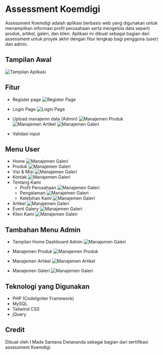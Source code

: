 # Assessment Koemdigi

Assessment Koemdigi adalah aplikasi berbasis web yang digunakan untuk menampilkan informasi profil perusahaan serta mengelola data seperti produk, artikel, galeri, dan klien. Aplikasi ini dibuat sebagai bagian dari assessment untuk proyek akhir dengan fitur lengkap bagi pengguna (user) dan admin.

## Tampilan Awal

![Tampilan Aplikasi](assets/screenshot/awalPage.png)

## Fitur

- Register page
![Register Page](assets/screenshot/registerPage.png)

- Login Page
![Login Page](assets/screenshot/loginPage.png)

- Upload manajemn data (Admin)
![Manajemen Produk](assets/screenshot/manajemenProdukAdmin.png)
![Manajemen Artikel](assets/screenshot/manajemArtikel.png)
![Manajemen Galeri](assets/screenshot/manajemenGaleri.png)
- Validasi input

## Menu User
- Home 
![Manajemen Galeri](assets/screenshot/home.png)
- Produk
![Manajemen Galeri](assets/screenshot/produkPage.png)
- Visi & Misi
![Manajemen Galeri](assets/screenshot/visi_misiPage.png)
- Kontak
![Manajemen Galeri](assets/screenshot/contactPage.png)
- Tentang Kami
    - Profil Perusahaan
    ![Manajemen Galeri](assets/screenshot/aboutUsPage.png)
    - Pengalaman
    ![Manajemen Galeri](assets/screenshot/pengalaman.png)
    - Kelebihan Kami
    ![Manajemen Galeri](assets/screenshot/kelebihanKami.png)
- Artikel
![Manajemen Galeri](assets/screenshot/artikelPage.png)
- Event Galery
![Manajemen Galeri](assets/screenshot/galeriPage.png)
- Klien Kami
![Manajemen Galeri](assets/screenshot/klienPage.png)


## Tambahan Menu Admin
- Tampilan Home Dashboard Admin
![Manajemen Galeri](assets/screenshot/home_admin.png)

- Manajemen Produk
![Manajemen Produk](assets/screenshot/manajemenProdukAdmin.png)
- Manajemen Artikel
![Manajemen Artikel](assets/screenshot/manajemArtikel.png)
- Manajemen Galeri
![Manajemen Galeri](assets/screenshot/manajemenGaleri.png)

## Teknologi yang Digunakan

- PHP (CodeIgniter Framework)
- MySQL
- Tailwind CSS
- jQuery

## Credit

Dibuat oleh I Made Santana Dwiananda sebagai bagian dari sertifikasi assessment Koemdigi.
